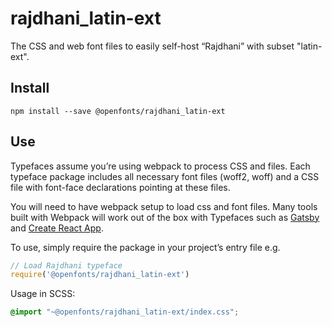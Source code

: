 
# rajdhani_latin-ext

The CSS and web font files to easily self-host “Rajdhani” with subset "latin-ext".

## Install

`npm install --save @openfonts/rajdhani_latin-ext`

## Use

Typefaces assume you’re using webpack to process CSS and files. Each typeface
package includes all necessary font files (woff2, woff) and a CSS file with
font-face declarations pointing at these files.

You will need to have webpack setup to load css and font files. Many tools built
with Webpack will work out of the box with Typefaces such as [Gatsby](https://github.com/gatsbyjs/gatsby)
and [Create React App](https://github.com/facebookincubator/create-react-app).

To use, simply require the package in your project’s entry file e.g.

```javascript
// Load Rajdhani typeface
require('@openfonts/rajdhani_latin-ext')
```

Usage in SCSS:
```scss
@import "~@openfonts/rajdhani_latin-ext/index.css";
```
